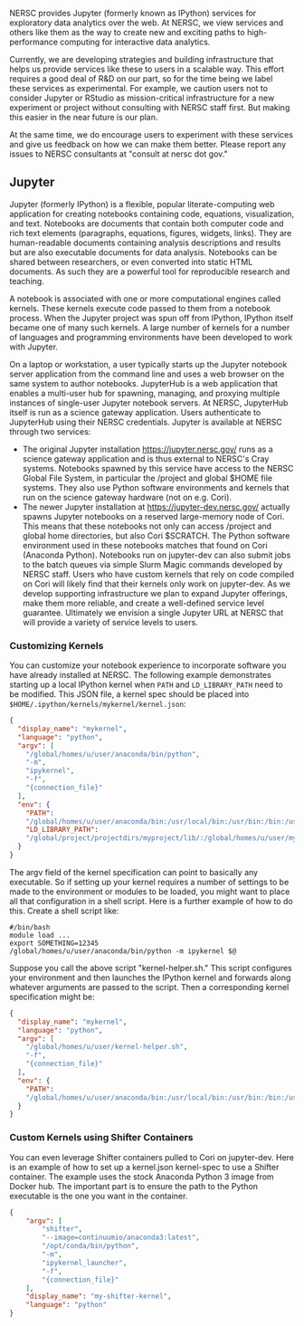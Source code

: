 NERSC provides Jupyter (formerly known as IPython) services for
exploratory data analytics over the web. At NERSC, we view services
and others like them as the way to create new and exciting paths to
high-performance computing for interactive data analytics.

Currently, we are developing strategies and building infrastructure
that helps us provide services like these to users in a scalable
way. This effort requires a good deal of R&D on our part, so for the
time being we label these services as experimental.  For example, we
caution users not to consider Jupyter or RStudio as mission-critical
infrastructure for a new experiment or project without consulting with
NERSC staff first. But making this easier in the near future is our
plan.

At the same time, we do encourage users to experiment with these
services and give us feedback on how we can make them better. Please
report any issues to NERSC consultants at "consult at nersc dot gov."

## Jupyter

Jupyter (formerly IPython) is a flexible, popular literate-computing
web application for creating notebooks containing code, equations,
visualization, and text. Notebooks are documents that contain both
computer code and rich text elements (paragraphs, equations, figures,
widgets, links). They are human-readable documents containing analysis
descriptions and results but are also executable documents for data
analysis. Notebooks can be shared between researchers, or even
converted into static HTML documents. As such they are a powerful tool
for reproducible research and teaching.

A notebook is associated with one or more computational engines called
kernels. These kernels execute code passed to them from a notebook
process. When the Jupyter project was spun off from IPython, IPython
itself became one of many such kernels. A large number of kernels for
a number of languages and programming environments have been developed
to work with Jupyter.

On a laptop or workstation, a user typically starts up the Jupyter
notebook server application from the command line and uses a web
browser on the same system to author notebooks. JupyterHub is a web
application that enables a multi-user hub for spawning, managing, and
proxying multiple instances of single-user Jupyter notebook
servers. At NERSC, JupyterHub itself is run as a science gateway
application. Users authenticate to JupyterHub using their NERSC
credentials. Jupyter is available at NERSC through two services:

* The original Jupyter installation https://jupyter.nersc.gov/ runs as
  a science gateway application and is thus external to NERSC's Cray
  systems. Notebooks spawned by this service have access to the NERSC
  Global File System, in particular the /project and global $HOME file
  systems. They also use Python software environments and kernels that
  run on the science gateway hardware (not on e.g. Cori).
* The newer Jupyter installation at https://jupyter-dev.nersc.gov/
  actually spawns Jupyter notebooks on a reserved large-memory node of
  Cori. This means that these notebooks not only can access /project
  and global home directories, but also Cori $SCRATCH. The Python
  software environment used in these notebooks matches that found on
  Cori (Anaconda Python). Notebooks run on jupyter-dev can also submit
  jobs to the batch queues via simple Slurm Magic commands developed
  by NERSC staff. Users who have custom kernels that rely on code
  compiled on Cori will likely find that their kernels only work on
  jupyter-dev.  As we develop supporting infrastructure we plan to
  expand Jupyter offerings, make them more reliable, and create a
  well-defined service level guarantee. Ultimately we envision a
  single Jupyter URL at NERSC that will provide a variety of service
  levels to users.

### Customizing Kernels

You can customize your notebook experience to incorporate software you
have already installed at NERSC.  The following example demonstrates
starting up a local IPython kernel when `PATH` and `LD_LIBRARY_PATH`
need to be modified. This JSON file, a kernel spec should be placed
into `$HOME/.ipython/kernels/mykernel/kernel.json`:

```json
{
  "display_name": "mykernel",
  "language": "python",
  "argv": [
    "/global/homes/u/user/anaconda/bin/python",
    "-m",
    "ipykernel",
    "-f",
    "{connection_file}"
  ],
  "env": {
    "PATH":
    "/global/homes/u/user/anaconda/bin:/usr/local/bin:/usr/bin:/bin:/usr/sbin:/sbin",
    "LD_LIBRARY_PATH":
    "/global/project/projectdirs/myproject/lib/:/global/homes/u/user/mylib"
  }
}
```

The argv field of the kernel specification can point to basically any
executable. So if setting up your kernel requires a number of settings
to be made to the environment or modules to be loaded, you might want
to place all that configuration in a shell script. Here is a further
example of how to do this. Create a shell script like:

```shell
#/bin/bash
module load ...
export SOMETHING=12345
/global/homes/u/user/anaconda/bin/python -m ipykernel $@
```

Suppose you call the above script "kernel-helper.sh."  This script
configures your environment and then launches the IPython kernel and
forwards along whatever arguments are passed to the script. Then a
corresponding kernel specification might be:

```json
{
  "display_name": "mykernel",
  "language": "python",
  "argv": [
    "/global/homes/u/user/kernel-helper.sh",
    "-f",
    "{connection_file}"
  ],
  "env": {
    "PATH":
    "/global/homes/u/user/anaconda/bin:/usr/local/bin:/usr/bin:/bin:/usr/sbin:/sbin"
  }
}
```

### Custom Kernels using Shifter Containers

You can even leverage Shifter containers pulled to Cori on jupyter-dev.
Here is an example of how to set up a kernel.json kernel-spec to use a Shifter container.
The example uses the stock Anaconda Python 3 image from Docker hub.
The important part is to ensure the path to the Python executable is the one you want in the container.

```json
{
    "argv": [
        "shifter",
        "--image=continuumio/anaconda3:latest",
        "/opt/conda/bin/python",
        "-m",
        "ipykernel_launcher",
        "-f",
        "{connection_file}"
    ],
    "display_name": "my-shifter-kernel",
    "language": "python"
}
```
